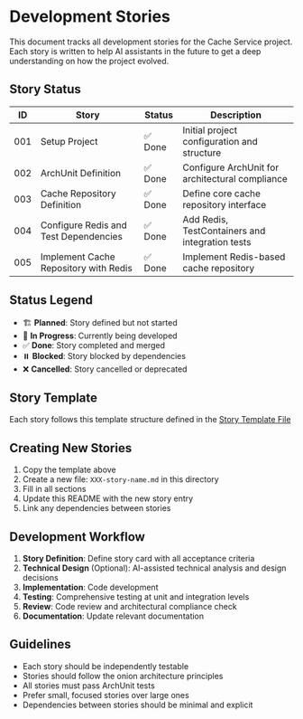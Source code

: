 # Development Stories

This document tracks all development stories for the Cache Service project. Each story is written to help AI
assistants in the future to get a deep understanding on how the project evolved.

## Story Status

| ID  | Story                                 | Status | Description                                     |
|-----|---------------------------------------|--------|-------------------------------------------------|
| 001 | Setup Project                         | ✅ Done | Initial project configuration and structure     |
| 002 | ArchUnit Definition                   | ✅ Done | Configure ArchUnit for architectural compliance |
| 003 | Cache Repository Definition           | ✅ Done | Define core cache repository interface          |
| 004 | Configure Redis and Test Dependencies | ✅ Done | Add Redis, TestContainers and integration tests |
| 005 | Implement Cache Repository with Redis | ✅ Done | Implement Redis-based cache repository          |

## Status Legend

- 🏗️ **Planned**: Story defined but not started
- 🚧 **In Progress**: Currently being developed
- ✅ **Done**: Story completed and merged
- ⏸️ **Blocked**: Story blocked by dependencies
- ❌ **Cancelled**: Story cancelled or deprecated

## Story Template

Each story follows this template structure defined in the [Story Template File](000-story-template.md)

## Creating New Stories

1. Copy the template above
2. Create a new file: `XXX-story-name.md` in this directory
3. Fill in all sections
4. Update this README with the new story entry
5. Link any dependencies between stories

## Development Workflow

1. **Story Definition**: Define story card with all acceptance criteria
2. **Technical Design** (Optional): AI-assisted technical analysis and design decisions
3. **Implementation**: Code development
4. **Testing**: Comprehensive testing at unit and integration levels
5. **Review**: Code review and architectural compliance check
6. **Documentation**: Update relevant documentation

## Guidelines

- Each story should be independently testable
- Stories should follow the onion architecture principles
- All stories must pass ArchUnit tests
- Prefer small, focused stories over large ones
- Dependencies between stories should be minimal and explicit
